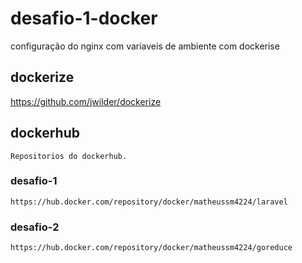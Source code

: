# desafio-1-docker
  configuração do nginx com variaveis de ambiente com dockerise

## dockerize
  https://github.com/jwilder/dockerize


## dockerhub
	Repositorios do dockerhub.
### desafio-1
  	https://hub.docker.com/repository/docker/matheussm4224/laravel

### desafio-2
	https://hub.docker.com/repository/docker/matheussm4224/goreduce
